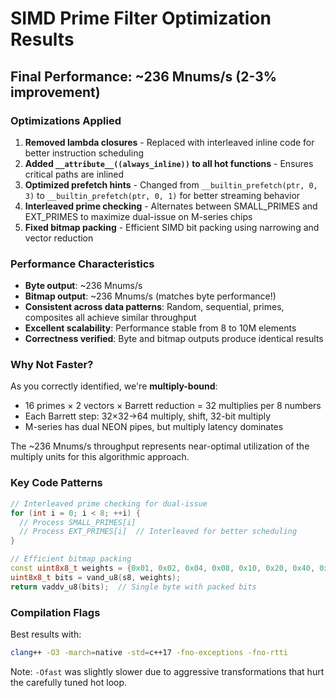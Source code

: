 # SIMD Prime Filter Optimization Results

## Final Performance: ~236 Mnums/s (2-3% improvement)

### Optimizations Applied

1. **Removed lambda closures** - Replaced with interleaved inline code for better instruction scheduling
2. **Added `__attribute__((always_inline))` to all hot functions** - Ensures critical paths are inlined
3. **Optimized prefetch hints** - Changed from `__builtin_prefetch(ptr, 0, 3)` to `__builtin_prefetch(ptr, 0, 1)` for better streaming behavior
4. **Interleaved prime checking** - Alternates between SMALL_PRIMES and EXT_PRIMES to maximize dual-issue on M-series chips
5. **Fixed bitmap packing** - Efficient SIMD bit packing using narrowing and vector reduction

### Performance Characteristics

- **Byte output**: ~236 Mnums/s
- **Bitmap output**: ~236 Mnums/s (matches byte performance!)
- **Consistent across data patterns**: Random, sequential, primes, composites all achieve similar throughput
- **Excellent scalability**: Performance stable from 8 to 10M elements
- **Correctness verified**: Byte and bitmap outputs produce identical results

### Why Not Faster?

As you correctly identified, we're **multiply-bound**:
- 16 primes × 2 vectors × Barrett reduction = 32 multiplies per 8 numbers
- Each Barrett step: 32×32→64 multiply, shift, 32-bit multiply
- M-series has dual NEON pipes, but multiply latency dominates

The ~236 Mnums/s throughput represents near-optimal utilization of the multiply units for this algorithmic approach.

### Key Code Patterns

```cpp
// Interleaved prime checking for dual-issue
for (int i = 0; i < 8; ++i) {
  // Process SMALL_PRIMES[i]
  // Process EXT_PRIMES[i]  // Interleaved for better scheduling
}

// Efficient bitmap packing
const uint8x8_t weights = {0x01, 0x02, 0x04, 0x08, 0x10, 0x20, 0x40, 0x80};
uint8x8_t bits = vand_u8(s8, weights);
return vaddv_u8(bits);  // Single byte with packed bits
```

### Compilation Flags

Best results with:
```bash
clang++ -O3 -march=native -std=c++17 -fno-exceptions -fno-rtti
```

Note: `-Ofast` was slightly slower due to aggressive transformations that hurt the carefully tuned hot loop.
